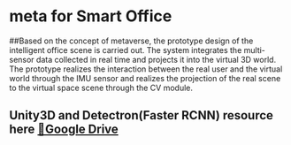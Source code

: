 # meta for Smart Office

##Based on the concept of metaverse, the prototype design of the intelligent office scene is carried out. The system integrates the multi-sensor data collected in real time and projects it into the virtual 3D world. The prototype realizes the interaction between the real user and the virtual world through the IMU sensor and realizes the projection of the real scene to the virtual space scene through the CV module.

## Unity3D and Detectron(Faster RCNN) resource here [🔗Google Drive](https://drive.google.com/drive/folders/11MbzUssvRwfxf5t3RCqB0MIur8KVpuBb)
